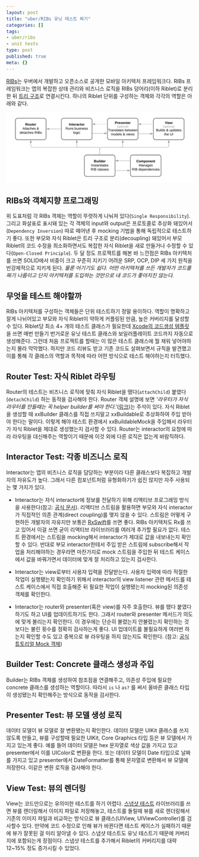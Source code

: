 ```yaml
---
layout: post
title: "uber/RIBs 유닛 테스트 짜기"
categories: []
tags:
- uber/ribs
- unit tests
type: post
published: true
meta: {}
---
```


[RIBs](https://github.com/uber/RIBs)는 우버에서 개발하고 오픈소스로 공개한 모바일 아키텍처 프레임워크다. RIBs 프레임워크는 앱의 복잡한 상태 관리와 비즈니스 로직을 RIBs 덩어리(이하 Riblet)로 분리한 뒤 [트리 구조](https://github.com/uber/RIBs/wiki#state-management)로 연결시킨다. 하나의 Riblet 단위를 구성하는 객체와 각각의 역할은 아래와 같다.

<img src="/assets/posts/uber-ribs-diagram.png" />

## RIBs와 객체지향 프로그래밍

위 도표처럼 각 RIBs 객체는 역할이 뚜렷하게 나눠져 있다(`Single Responsibility`). 그리고 화살표로 표시돼 있는 각 객체의 input와 output은 프로토콜로 추상화 돼있어서(`Dependency Inversion`) 따로 떼어낸 후 mocking 기법을 통해 독립적으로 테스트하기 좋다. 또한 부모와 자식 Riblet은 트리 구조로 분리(decoupling) 돼있어서 부모 Riblet의 코드 수정을 최소화하면서도 복잡한 자식 Riblet을 새로 만들거나 수정할 수 있다(`Open-Closed Principle`). 두 달 정도 프로젝트를 해본 바 느낀점은 RIBs 아키텍처를 쓰면 SOLID에서 비중이 크고 꾸준히 지키기 어려운 SRP, OCP, DIP 세 가지 원칙을 반강제적으로 지키게 된다. *물론 어기기도 쉽다. 어떤 아키텍처를 쓰든 개발자가 코드를 짜기 나름이고 단지 아키텍처를 도입하는 것만으로 내 코드가 좋아지진 않는다.*

## 무엇을 테스트 해야할까

RIBs 아키텍처를 구성하는 객체들은 단위 테스트하기 정말 용이하다. 역할이 명확하고 잘게 나뉘어있고 부모와 자식 Riblet이 약하게 커플링된 만큼, 높은 커버리지를 달성할 수 있다. Riblet당 최소 4+ 개의 테스트 클래스가 필요한데 [Xcode의 코드생성 템플릿](https://github.com/uber/RIBs/tree/master/ios/tooling)을 쓰면 매번 만들기 번거로운 유닛 테스트 클래스와 보일러플레이트 코드까지 자동으로 생성해준다. 그런데 처음 프로젝트를 할때는 이 많은 테스트 클래스에 뭘 채워 넣어야하는지 몰라 막막했다. 하지만 코드 리뷰도 받고 기존 코드도 살펴보면서 규칙을 발견했고 이를 통해 각 클래스의 역할과 목적에 따라 어떤 방식으로 테스트 해야하는지 터득했다.

## Router Test: 자식 Riblet 라우팅

Router의 테스트는 비즈니스 로직에 맞춰 자식 Riblet을 뗐다(`attachChild`) 붙였다(`detachChild`) 하는 동작을 검사해야 한다. Router 객체 설명에 보면 *'라우터가 자식 라우터를 만들때는 꼭 helper builder를 써야 한다.'*([링크](https://github.com/uber/RIBs/blob/master/ios/RIBs/Classes/Router.swift#L75))는 주석이 있다. 자식 Riblet을 생성할 때 xxBuilder 클래스를 직접 쓰지말고 xxBuildable로 추상화하여 주입 받아야 한다는 말이다. 이렇게 해야 테스트 환경에서 xxBuildableMock을 주입해서 라우터가 자식 Riblet을 제대로 생성했는지 검사할 수 있다. Router는 interactor의 요청에 따라 라우팅을 대신해주는 역할이기 때문에 이것 외에 다른 로직은 없는게 바람직하다.

## Interactor Test: 각종 비즈니스 로직

Interactor는 앱의 비즈니스 로직을 담당하는 부분이라 다른 클래스보다 복잡하고 개발자의 자유도가 높다. 그래서 다른 컴포넌트처럼 유형화하기가 쉽진 않지만 자주 사용되는 몇 가지가 있다.

- Interactor는 자식 interactor에 정보를 전달하기 위해 리액티브 프로그래밍 방식을 사용한다(참고: [공식 문서](https://github.com/uber/RIBs/wiki#communication-between-ribs)). 리액티브 스트림을 활용하면 부모와 자식 interactor가 직접적인 의존 관계(direct coupling)를 맺지 않을 수 있다. 스트림은 어떻게 구현하든 개발자의 자유지만 보통은 [RxSwift](https://github.com/ReactiveX/RxSwift)를 쓰면 좋다. RIBs 아키텍처도 Rx를 쓰고 있어서 이걸 쓰면 굳이 리액티브 라이브러리를 여러개 추가할 필요가 없다. 테스트 환경에서는 스트림을 mocking해서 interactor가 제대로 값을 내보내는지 확인할 수 있다. 반대로 부모 interactor한테서 주입 받은 스트림에 subscribe해서 작업을 처리해야하는 경우라면 마찬가지로 mock 스트림을 주입한 뒤 테스트 케이스에서 값을 바꿔가면서 데이터에 맞게 잘 처리하고 있는지 검사한다.

- Interactor는 view로부터 사용자 입력을 전달받는다. 사용자 입력에 따라 적절한 작업이 실행됐는지 확인하기 위해서 interactor의 view listener 관련 메서드를 테스트 케이스에서 직접 호출해준 뒤 필요한 작업이 실행됐는지 mocking된 의존성 객체를 확인한다.

- Interactor는 router와 presenter(혹은 view)를 자주 호출한다. 뷰를 뗐다 붙였다 하기도 하고 UI를 업데이트하기도 한다. 그래서 router와 presenter 메서드가 의도에 맞게 불리는지 확인한다. 이 경우에는 단순히 불렸는지 안불렸는지 확인하는 것보다는 불린 횟수를 정확히 검사하는게 좋다. UI 업데이트를 불필요하게 여러번 하는지 확인할 수도 있고 중복으로 뷰 라우팅을 하지 않는지도 확인한다. (참고: [공식 튜토리얼 Mock 객체](https://github.com/uber/RIBs/blob/master/ios/tutorials/tutorial2/TicTacToeTests/TicTacToeMocks.swift))

## Builder Test: Concrete 클래스 생성과 주입

Builder는 RIBs 객체를 생성하여 참조점을 연결해주고, 의존성 주입에 필요한 concrete 클래스를 생성하는 역할이다. 따라서 `is` 나 `as?` 를 써서 올바른 클래스 타입이 생성됐는지 확인해주는 방식으로 동작을 검사한다.

## Presenter Test: 뷰 모델 생성 로직

데이터 모델이 뷰 모델로 잘 변환됐는지 확인한다. 데이터 모델은 UIKit 클래스를 쓰지 않도록 만들고, 뷰를 구성할때 필요한 UIKit, Core Graphics 타입 등은 뷰 모델에서 가지고 있는게 좋다. 예를 들어 데이터 모델은 hex 문자열로 색상 값을 가지고 있고 presenter에서 이를 UIColor로 변환을 한다. 또는 데이터 모델이 Date 타입으로 날짜를 가지고 있고 presenter에서 DateFormatter를 통해 문자열로 변환해서 뷰 모델에 저장한다. 이같은 변환 로직을 검사해야 한다.

## View Test: 뷰의 렌더링

View는 코드만으로는 유의미한 테스트를 하기 어렵다. [스냅샷 테스트](https://github.com/uber/ios-snapshot-test-case) 라이브러리를 쓰면 뷰를 렌더링해서 이미지 파일로 저장해놓고, 테스트를 돌릴때 뷰를 새로 렌더링해서 기존의 이미지 파일과 비교하는 방식으로 뷰 클래스(UIView, UIViewController)를 검사할수 있다. 만약에 코드 수정으로 인해 뷰가 바뀐다면 테스트 케이스가 실패하기 때문에 뷰가 잘못된 걸 미리 알아낼 수 있다. 스냅샷 테스트도 유닛 테스트기 때문에 커버리지에 포함되는게 장점이다. 스냅샷 테스트를 추가해서 Riblet의 커버리지를 대략 12~15% 정도 증가시킬 수 있었다.
